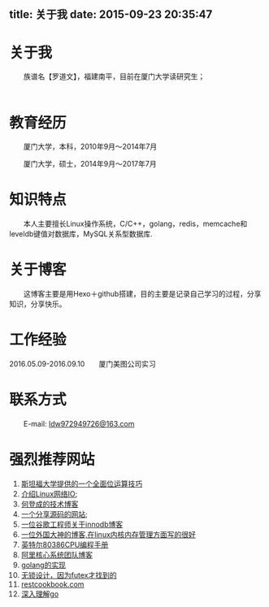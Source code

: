 title: 关于我
date: 2015-09-23 20:35:47
---

# 关于我
　　族谱名【罗道文】，福建南平，目前在厦门大学读研究生；
 　　　　　　　　　　　　　
# 教育经历
　　厦门大学，本科，2010年9月～2014年7月

　　厦门大学，硕士，2014年9月～2017年7月


# 知识特点
　　本人主要擅长Linux操作系统，C/C++，golang，redis，memcache和leveldb键值对数据库，MySQL关系型数据库.


# 关于博客
 　　这博客主要是用Hexo＋github搭建，目的主要是记录自己学习的过程，分享知识，分享快乐。

# 工作经验
2016.05.09-2016.09.10　　厦门美图公司实习

# 联系方式
　　E-mail: ldw972949726@163.com

# 强烈推荐网站
1. [斯坦福大学提供的一个全面位运算技巧](http://graphics.stanford.edu/~seander/bithacks.html "")
2. [介绍Linux网络IO](http://www.kegel.com/c10k.html "");
3. [何登成的技术博客](http://hedengcheng.com/ "")
4. [一个分享源码的网站](http://ccodearchive.net/list.html "");
5. [一位谷歌工程师关于innodb博客](http://blog.jcole.us/innodb/ "")
6. [一位外国大神的博客,在linux内核内存管理方面写的很好](http://duartes.org/gustavo/blog/archives/ "")
7. [英特尔80386CPU编程手册](https://pdos.csail.mit.edu/6.828/2008/readings/i386/toc.htm "")
8. [阿里核心系统团队博客](http://csrd.aliapp.com/ "")
9. [golang的实现](https://tracymacding.gitbooks.io/implementation-of-golang/content/ "")
10. [无锁设计，因为futex才找到的](http://locklessinc.com/articles/mutex_cv_futex/ "")
11. [restcookbook.com](http://restcookbook.com/Basics/loggingin/ "")
12. [深入理解go](https://tiancaiamao.gitbooks.io/go-internals/content/zh/index.html "")
